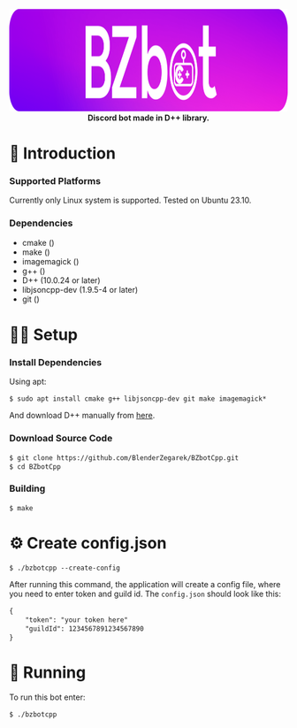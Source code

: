 <div align="center">
    <a href="#">
        <img height="185" src="https://raw.githubusercontent.com/BlenderZegarek/BZbotCpp/main/logowbg.svg"></svg>
    </a>
</div>

<div align="center"><strong>Discord bot made in D++ library.</strong></div>

# 👋 Introduction

### Supported Platforms

Currently only Linux system is supported. Tested on Ubuntu 23.10.

### Dependencies

- cmake ()
- make ()
- imagemagick ()
- g++ ()
- D++ (10.0.24 or later)
- libjsoncpp-dev (1.9.5-4 or later)
- git ()

# 🧑‍🔧 Setup

### Install Dependencies

Using apt:

```
$ sudo apt install cmake g++ libjsoncpp-dev git make imagemagick*
```

And download D++ manually from [here](https://dpp.dev/).

### Download Source Code

```
$ git clone https://github.com/BlenderZegarek/BZbotCpp.git
$ cd BZbotCpp
```

### Building
```
$ make
```

# ⚙️ Create config.json

```
$ ./bzbotcpp --create-config
```

After running this command, the application will create a config file, where you need to enter token and guild id.
The `config.json` should look like this:

```
{
    "token": "your token here"
    "guildId": 1234567891234567890
}
```

# 🏃 Running

To run this bot enter:

```
$ ./bzbotcpp
```
